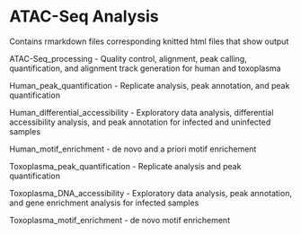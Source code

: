 # ATAC-Seq Analysis
Contains rmarkdown files corresponding knitted html files that show output

ATAC-Seq_processing - Quality control, alignment, peak calling, quantification, and alignment track generation for human and toxoplasma

Human_peak_quantification - Replicate analysis, peak annotation, and peak quantification 

Human_differential_accessibility - Exploratory data analysis, differential accessibility analysis, and peak annotation for infected and uninfected samples

Human_motif_enrichment - de novo and a priori motif enrichement

Toxoplasma_peak_quantification - Replicate analysis and peak quantification

Toxoplasma_DNA_accessibility - Exploratory data analysis, peak annotation, and gene enrichment analysis for infected samples

Toxoplasma_motif_enrichment - de novo motif enrichement
 
